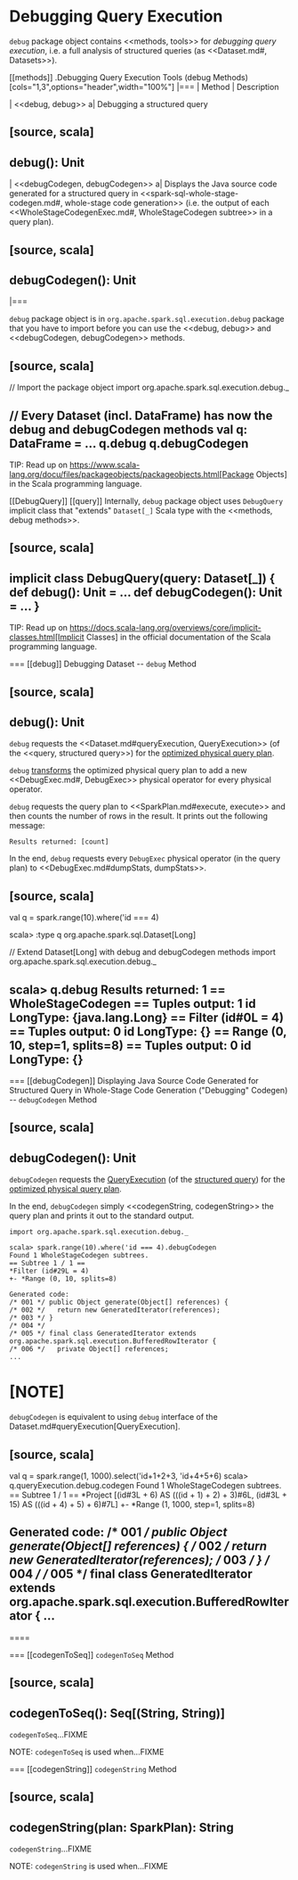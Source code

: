 # Debugging Query Execution

`debug` package object contains <<methods, tools>> for *debugging query execution*, i.e. a full analysis of structured queries (as <<Dataset.md#, Datasets>>).

[[methods]]
.Debugging Query Execution Tools (debug Methods)
[cols="1,3",options="header",width="100%"]
|===
| Method
| Description

| <<debug, debug>>
a| Debugging a structured query

[source, scala]
----
debug(): Unit
----

| <<debugCodegen, debugCodegen>>
a| Displays the Java source code generated for a structured query in <<spark-sql-whole-stage-codegen.md#, whole-stage code generation>> (i.e. the output of each <<WholeStageCodegenExec.md#, WholeStageCodegen subtree>> in a query plan).

[source, scala]
----
debugCodegen(): Unit
----
|===

`debug` package object is in `org.apache.spark.sql.execution.debug` package that you have to import before you can use the <<debug, debug>> and <<debugCodegen, debugCodegen>> methods.

[source, scala]
----
// Import the package object
import org.apache.spark.sql.execution.debug._

// Every Dataset (incl. DataFrame) has now the debug and debugCodegen methods
val q: DataFrame = ...
q.debug
q.debugCodegen
----

TIP: Read up on https://www.scala-lang.org/docu/files/packageobjects/packageobjects.html[Package Objects] in the Scala programming language.

[[DebugQuery]]
[[query]]
Internally, `debug` package object uses `DebugQuery` implicit class that "extends" `Dataset[_]` Scala type with the <<methods, debug methods>>.

[source, scala]
----
implicit class DebugQuery(query: Dataset[_]) {
  def debug(): Unit = ...
  def debugCodegen(): Unit = ...
}
----

TIP: Read up on https://docs.scala-lang.org/overviews/core/implicit-classes.html[Implicit Classes] in the official documentation of the Scala programming language.

=== [[debug]] Debugging Dataset -- `debug` Method

[source, scala]
----
debug(): Unit
----

`debug` requests the <<Dataset.md#queryExecution, QueryExecution>> (of the <<query, structured query>>) for the [optimized physical query plan](QueryExecution.md#executedPlan).

`debug` [transforms](catalyst/TreeNode.md#transform) the optimized physical query plan to add a new <<DebugExec.md#, DebugExec>> physical operator for every physical operator.

`debug` requests the query plan to <<SparkPlan.md#execute, execute>> and then counts the number of rows in the result. It prints out the following message:

```text
Results returned: [count]
```

In the end, `debug` requests every `DebugExec` physical operator (in the query plan) to <<DebugExec.md#dumpStats, dumpStats>>.

[source, scala]
----
val q = spark.range(10).where('id === 4)

scala> :type q
org.apache.spark.sql.Dataset[Long]

// Extend Dataset[Long] with debug and debugCodegen methods
import org.apache.spark.sql.execution.debug._

scala> q.debug
Results returned: 1
== WholeStageCodegen ==
Tuples output: 1
 id LongType: {java.lang.Long}
== Filter (id#0L = 4) ==
Tuples output: 0
 id LongType: {}
== Range (0, 10, step=1, splits=8) ==
Tuples output: 0
 id LongType: {}
----

=== [[debugCodegen]] Displaying Java Source Code Generated for Structured Query in Whole-Stage Code Generation ("Debugging" Codegen) -- `debugCodegen` Method

[source, scala]
----
debugCodegen(): Unit
----

`debugCodegen` requests the [QueryExecution](Dataset.md#queryExecution) (of the [structured query](#query)) for the [optimized physical query plan](QueryExecution.md#executedPlan).

In the end, `debugCodegen` simply <<codegenString, codegenString>> the query plan and prints it out to the standard output.

```text
import org.apache.spark.sql.execution.debug._

scala> spark.range(10).where('id === 4).debugCodegen
Found 1 WholeStageCodegen subtrees.
== Subtree 1 / 1 ==
*Filter (id#29L = 4)
+- *Range (0, 10, splits=8)

Generated code:
/* 001 */ public Object generate(Object[] references) {
/* 002 */   return new GeneratedIterator(references);
/* 003 */ }
/* 004 */
/* 005 */ final class GeneratedIterator extends org.apache.spark.sql.execution.BufferedRowIterator {
/* 006 */   private Object[] references;
...
```

[NOTE]
====
`debugCodegen` is equivalent to using `debug` interface of the Dataset.md#queryExecution[QueryExecution].

[source, scala]
----
val q = spark.range(1, 1000).select('id+1+2+3, 'id+4+5+6)
scala> q.queryExecution.debug.codegen
Found 1 WholeStageCodegen subtrees.
== Subtree 1 / 1 ==
*Project [(id#3L + 6) AS (((id + 1) + 2) + 3)#6L, (id#3L + 15) AS (((id + 4) + 5) + 6)#7L]
+- *Range (1, 1000, step=1, splits=8)

Generated code:
/* 001 */ public Object generate(Object[] references) {
/* 002 */   return new GeneratedIterator(references);
/* 003 */ }
/* 004 */
/* 005 */ final class GeneratedIterator extends org.apache.spark.sql.execution.BufferedRowIterator {
...
----
====

=== [[codegenToSeq]] `codegenToSeq` Method

[source, scala]
----
codegenToSeq(): Seq[(String, String)]
----

`codegenToSeq`...FIXME

NOTE: `codegenToSeq` is used when...FIXME

=== [[codegenString]] `codegenString` Method

[source, scala]
----
codegenString(plan: SparkPlan): String
----

`codegenString`...FIXME

NOTE: `codegenString` is used when...FIXME
